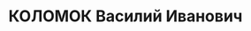 ---
title: КОЛОМОК Василий Иванович
description: 'Род. в 1907, Украинская ССР, Николаевская обл., Новобугский р-н, с.Ново-Юрьевка,
  украинец, обр.: среднее, член ВКП(б). Проживал: Украинская ССР, Кировоградская обл.,
  Кировоград. Горсовет г. Кирово, председатель

  Арестован 05.10.1937. Обв. по ст. 58-8, 58-11. Приговор: ВК ВС СССР, 24.11.1937
  – ВМН. Расстрелян 24.11.1937.

  Реабилитирован ВК ВС СССР 09.05.1957 за отсутствием состава преступления'
---